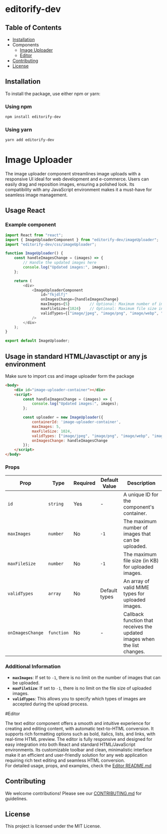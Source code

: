 # editorify-dev

## Table of Contents

-  [Installation](#installation)
-  Components
   -  [Image Uploader](#image-uploader)
   -  [Editor](#editor)
-  [Contributing](#contributing)
-  [License](#license)

## Installation

To install the package, use either npm or yarn:

### Using npm

```bash
npm install editorify-dev
```

### Using yarn

```bash
yarn add editorify-dev
```


# Image Uploader

The image uploader component streamlines image uploads with a responsive UI ideal for web development and e-commerce. Users can easily drag and reposition images, ensuring a polished look. Its compatibility with any JavaScript environment makes it a must-have for seamless image management.


## Usage React

### Example component

```Javascript
import React from "react";
import { ImageUploaderComponent } from "editorify-dev/imageUploader";
import "editorify-dev/css/imageUploader";

function ImageUploader() {
	const handleImagesChange = (images) => {
		// Handle the updated images here
		console.log("Updated images:", images);
	};

	return (
		<div>
			<ImageUploaderComponent
				id="fkjdlfj"
				onImagesChange={handleImagesChange}
				maxImages={5}         // Optional: Maximum number of images allowed
				maxFileSize={1024}    // Optional: Maximum file size in KB
				validTypes={["image/jpeg", "image/png", "image/webp", "image/gif"]} // Optional: Valid file types
			/>
		</div>
	);
}

export default ImageUploader;
```


## Usage in standard HTML/Javasctipt or any js environment

Make sure to import css and image uploader form the package

```HTML
<body>
    <div id="image-uploader-container"></div>
    <script>
        const handleImagesChange = (images) => {
            console.log("Updated images:", images);
        };

        const uploader = new ImageUploader({
            containerId: 'image-uploader-container',
            maxImages: 5,
            maxFileSize: 1024,
            validTypes: ["image/jpeg", "image/png", "image/webp", "image/gif"],
            onImagesChange: handleImagesChange
        });
    </script>
</body>
```

### Props

| Prop             | Type       | Required | Default Value | Description                                                               |
| ---------------- | ---------- | -------- | ------------- | ------------------------------------------------------------------------- |
| `id`             | `string`   | Yes      | -             | A unique ID for the component's container.                                |
| `maxImages`      | `number`   | No       | `-1`          | The maximum number of images that can be uploaded.                        |
| `maxFileSize`    | `number`   | No       | `-1`          | The maximum file size (in KB) for uploaded images.                        |
| `validTypes`     | `array`    | No       | Default types | An array of valid MIME types for uploaded images.                         |
| `onImagesChange` | `function` | No       | -             | Callback function that receives the updated images when the list changes. |

### Additional Information

-  **`maxImages`**: If set to `-1`, there is no limit on the number of images that can be uploaded.
-  **`maxFileSize`**: If set to `-1`, there is no limit on the file size of uploaded images.
-  **`validTypes`**: This allows you to specify which types of images are accepted during the upload process.


#Editor

The text editor component offers a smooth and intuitive experience for creating and editing content, with automatic text-to-HTML conversion. It supports rich formatting options such as bold, italics, lists, and links, with real-time HTML preview. The editor is fully responsive and designed for easy integration into both React and standard HTML/JavaScript environments. Its customizable toolbar and clean, minimalistic interface make it an efficient and user-friendly solution for any web application requiring rich text editing and seamless HTML conversion.<br>
For detailed usage, props, and examples, check the [Editor README.md](./components/EDITOR.md)

## Contributing

We welcome contributions! Please see our [CONTRIBUTING.md](./CONTRIBUTING.md) for guidelines.

## License

This project is licensed under the MIT License.
